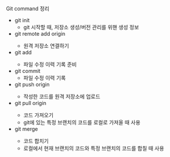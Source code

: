 Git command 정리

- git init
    - git 시작할 때, 저장소 생성/버전 관리를 위핸 생성 정보
- git remote add origin <remote repository url>
    - 원격 저장소 연결하기
- git add <file name>
    - 파일 수정 이력 기록 준비
- git commit
    - 파일 수정 이력 기록
- git push origin <branch name>
    - 작성한 코드를 원격 저장소에 업로드
- git pull origin <branch name>
    - 코드 가져오기
    - git에 있는 특정 브랜치의 코드를 로컬로 가져올 때 사용
- git merge <branch name>
    - 코드 합치기
    - 로컬에서 현재 브랜치의 코드와 특정 브랜치의 코드를 합칠 때 사용

